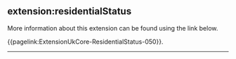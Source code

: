 ## extension:residentialStatus

More information about this extension can be found using the link below.

{{pagelink:ExtensionUkCore-ResidentialStatus-050}}.

---
